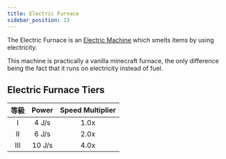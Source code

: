 ```yaml
---
title: Electric Furnace
sidebar_position: 13
---
```


The Electric Furnace is an [Electric Machine](../Electric-Machines.md) which smelts items by using electricity.

This machine is practically a vanilla minecraft furnace, the only difference being the fact that it runs on electricity instead of fuel.

## Electric Furnace Tiers

| 等級  | Power  | Speed Multiplier |
|:---:|:------:|:----------------:|
|  I  | 4 J/s  |       1.0x       |
| II  | 6 J/s  |       2.0x       |
| III | 10 J/s |       4.0x       |
